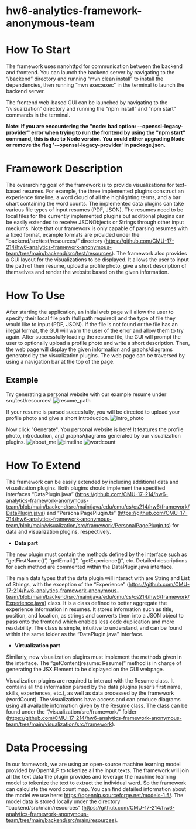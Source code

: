 # hw6-analytics-framework-anonymous-team

# How To Start 

The framework uses nanohttpd for communication between the backend and frontend. 
You can launch the backend server by navigating to the “/backend” directory and running “mvn clean install”  to install the dependencies, then running “mvn exec:exec” in the terminal to launch the backend server. 

The frontend web-based GUI can be launched by navigating to the “/visualization” directory and running the “npm install” and “npm start” commands in the terminal. 

**Note: If you are encountering the "node: bad option: --openssl-legacy-provider" error when trying to run the frontend by using the "npm start" command, this is due to Node version. You could either upgrading Node or remove the flag '--openssl-legacy-provider' in package.json.**

# Framework Description

The overarching goal of the framework is to provide visualizations for text-based resumes. For example, the three implemented plugins construct an experience timeline, a word cloud of all the highlighting terms, and a bar chart containing the word counts. The implemented data plugins can take various file types of input resumes (PDF, JSON). The resumes need to be local files for the currently implemented plugins but additional plugins can be easily extended to receive JSONObjects or Strings through other input mediums. Note that our framework is only capable of parsing resumes with a fixed format, example formats are provided under the ”backend/src/test/resources/” directory (https://github.com/CMU-17-214/hw6-analytics-framework-anonymous-team/tree/main/backend/src/test/resources). The framework also provides a GUI layout for the visualizations to be displayed. It allows the user to input the path of their resume, upload a profile photo, give a short description of themselves and render the website based on the given information. 

# How To Use 

After starting the application, an initial web page will allow the user to specify their local file path (full path required) and the type of file they would like to input (PDF, JSON). If the file is not found or the file has an illegal format, the GUI will warn the user of the error and allow them to try again. After successfully loading the resume file, the GUI will prompt the user to optionally upload a profile photo and write a short description. Then, the web page will display the given information and graphs/diagrams generated by the visualization plugins. The web page can be traversed by using a navigation bar at the top of the page. 

## Example
Try generating a personal website with our example resume under src/test/resources!
![resume_path](https://user-images.githubusercontent.com/17442968/204689617-5cb7374c-be10-471c-8ab4-2dc4e44705d3.png)

If your resume is parsed succesfully, you will be directed to upload your profile photo and give a short introduction.
![intro_photo](https://user-images.githubusercontent.com/17442968/204689619-64c50072-6636-4ff5-9e47-896e2bdb0768.png)

Now click "Generate". You personal website is here! It features the profile photo, introduction, and graphs/diagrams generated by our visualization plugins.
![about_me](https://user-images.githubusercontent.com/17442968/204689621-0a978c06-5b9a-4178-966f-937b132db2c4.png)
![timeline](https://user-images.githubusercontent.com/17442968/204689623-b00cb490-3a8d-4a6a-854f-49516cf403bb.png)
![wordcount](https://user-images.githubusercontent.com/17442968/204689614-c7546675-5d1a-4c91-81b7-e283e4c20a16.png)






# How To Extend 

The framework can be easily extended by including additional data and visualization plugins. Both plugins should implement the specified interfaces “DataPlugin.java” (https://github.com/CMU-17-214/hw6-analytics-framework-anonymous-team/blob/main/backend/src/main/java/edu/cmu/cs/cs214/hw6/framework/DataPlugin.java) and “PersonalPagePlugin.ts” (https://github.com/CMU-17-214/hw6-analytics-framework-anonymous-team/blob/main/visualization/src/framework/PersonalPagePlugin.ts) for data and visualization plugins, respectively. 



- **Data part**

The new plugin must contain the methods defined by the interface such as “getFirstName()”, “getEmail()”, “getExperience()”, etc. Detailed descriptions for each method are commented within the DataPlugin.java interface.

The main data types that the data plugin will interact with are String and List of Strings, with the exception of the “Experience” (https://github.com/CMU-17-214/hw6-analytics-framework-anonymous-team/blob/main/backend/src/main/java/edu/cmu/cs/cs214/hw6/framework/Experience.java) class. It is a class defined to better aggregate the experience information in resumes. It stores information such as title, position, and location, as strings and converts them into a JSON object to pass onto the frontend which enables less code duplication and more readability. The class is simple, intuitive to understand, and can be found within the same folder as the “DataPlugin.java” interface. 

- **Virtualization part**

Similarly, new visualization plugins must implement the methods given in the interface. The “getContent(resume: Resume)” method is in charge of generating the JSX.Element to be displayed on the GUI webpage. 

Visualization plugins are required to interact with the Resume class. It contains all the information parsed by the data plugins (user’s first name, skills, experiences, etc.), as well as data processed by the framework (wordCount). The visualizations have access and can produce diagrams using all available information given by the Resume class. The class can be found under the “/visualization/src/framework/” folder (https://github.com/CMU-17-214/hw6-analytics-framework-anonymous-team/tree/main/visualization/src/framework). 

# Data Processing 
In our framework, we are using an open-source machine learning model provided by OpenNLP to tokenize all the input texts.  The framework will join all the text data the plugin provides and leverage the machine learning model to tokenize the text to extract the individual word. So the framework can calculate the word count map. You can find detailed information about the model we use here: https://opennlp.sourceforge.net/models-1.5/. The model data is stored locally under the directory “backend/src/main/resources” (https://github.com/CMU-17-214/hw6-analytics-framework-anonymous-team/tree/main/backend/src/main/resources).
